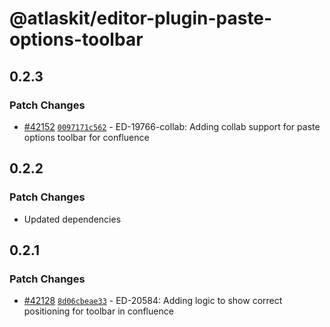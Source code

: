 # @atlaskit/editor-plugin-paste-options-toolbar

## 0.2.3

### Patch Changes

- [#42152](https://bitbucket.org/atlassian/atlassian-frontend/pull-requests/42152) [`0097171c562`](https://bitbucket.org/atlassian/atlassian-frontend/commits/0097171c562) - ED-19766-collab: Adding collab support for paste options toolbar for confluence

## 0.2.2

### Patch Changes

- Updated dependencies

## 0.2.1

### Patch Changes

- [#42128](https://bitbucket.org/atlassian/atlassian-frontend/pull-requests/42128) [`8d06cbeae33`](https://bitbucket.org/atlassian/atlassian-frontend/commits/8d06cbeae33) - ED-20584: Adding logic to show correct positioning for toolbar in confluence
